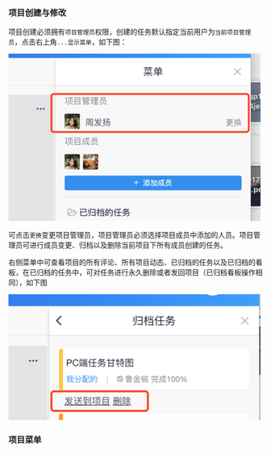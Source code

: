 ### 项目创建与修改
项目创建必须拥有`项目管理员`权限，创建的任务默认指定当前用户为`当前项目管理员`，点击右上角`...显示菜单`，如下图：

![](/assets/o_1cq0msbcs152n1vgk2ggavoc1aj.png)

可点击`更换`变更项目管理员，项目管理员必须选择项目成员中添加的人员。项目管理员可进行成员变更、归档以及删除当前项目下所有成员创建的任务。

右侧菜单中可查看项目的所有评论、所有项目动态、已归档的任务以及已归档的看板，在已归档的任务中，可对任务进行永久删除或者发回项目（已归档看板操作相同），如下图

![](/assets/o_1cq0nngvr10a1vbs1meu1d7n17rpv.png)



### 项目菜单